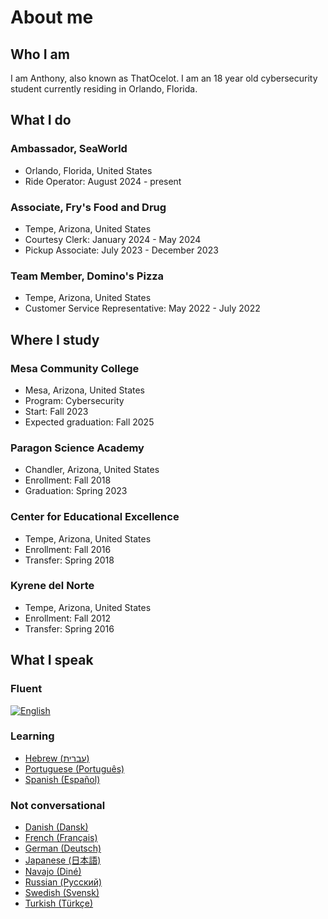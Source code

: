 # About me
## Who I am
I am Anthony, also known as ThatOcelot. I am an 18 year old cybersecurity student currently residing in Orlando, Florida.
## What I do
### Ambassador, SeaWorld
- Orlando, Florida, United States
- Ride Operator: August 2024 - present

### Associate, Fry's Food and Drug
- Tempe, Arizona, United States
- Courtesy Clerk: January 2024 - May 2024
- Pickup Associate: July 2023 - December 2023

### Team Member, Domino's Pizza
- Tempe, Arizona, United States
- Customer Service Representative: May 2022 - July 2022

## Where I study
### Mesa Community College
- Mesa, Arizona, United States
- Program: Cybersecurity
- Start: Fall 2023
- Expected graduation: Fall 2025

### Paragon Science Academy
- Chandler, Arizona, United States
- Enrollment: Fall 2018
- Graduation: Spring 2023

### Center for Educational Excellence
- Tempe, Arizona, United States
- Enrollment: Fall 2016
- Transfer: Spring 2018

### Kyrene del Norte
- Tempe, Arizona, United States
- Enrollment: Fall 2012
- Transfer: Spring 2016

## What I speak
### Fluent
[![English](https://thatocelot.cc/new-site/assets/flag/gb.png)](https://en.wikipedia.org/wiki/English_language)

### Learning
- [Hebrew (עברית)](https://en.wikipedia.org/wiki/Hebrew_language)
- [Portuguese (Português)](https://en.wikipedia.org/wiki/Portuguese_language)
- [Spanish (Español)](https://en.wikipedia.org/wiki/Spanish_language)

### Not conversational
- [Danish (Dansk)](https://en.wikipedia.org/wiki/Danish_language)
- [French (Français)](https://en.wikipedia.org/wiki/French_language)
- [German (Deutsch)](https://en.wikipedia.org/wiki/German_language)
- [Japanese (日本語)](https://en.wikipedia.org/wiki/Japanese_language)
- [Navajo (Diné)](https://en.wikipedia.org/wiki/Navajo_language)
- [Russian (Русский)](https://en.wikipedia.org/wiki/Russian_language)
- [Swedish (Svensk)](https://en.wikipedia.org/wiki/Swedish_language)
- [Turkish (Türkçe)](https://en.wikipedia.org/wiki/Turkish_language)

